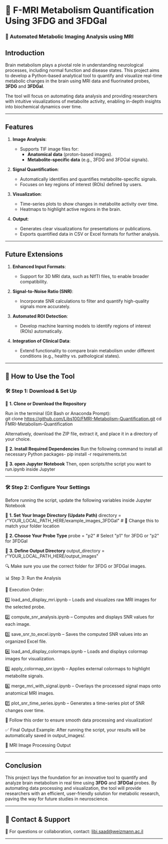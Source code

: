 # 🧬 **F-MRI Metabolism Quantification Using 3FDG and 3FDGal**  
### 🔬 **Automated Metabolic Imaging Analysis using MRI**  
## **Introduction**
Brain metabolism plays a pivotal role in understanding neurological processes, including normal function and disease states. This project aims to develop a Python-based analytical tool to quantify and visualize real-time metabolic changes in the brain using MRI data and fluorinated probes, **3FDG** and **3FDGal**.

The tool will focus on automating data analysis and providing researchers with intuitive visualizations of metabolite activity, enabling in-depth insights into biochemical dynamics over time.

---

## **Features**
1. **Image Analysis**:
   - Supports TIF image files for:
     - **Anatomical data** (proton-based images).
     - **Metabolite-specific data** (e.g., 3FDG and 3FDGal signals).

2. **Signal Quantification**:
   - Automatically identifies and quantifies metabolite-specific signals.
   - Focuses on key regions of interest (ROIs) defined by users.

3. **Visualization**:
   - Time-series plots to show changes in metabolite activity over time.
   - Heatmaps to highlight active regions in the brain.

4. **Output**:
   - Generates clear visualizations for presentations or publications.
   - Exports quantified data in CSV or Excel formats for further analysis.

---

## **Future Extensions**
1. **Enhanced Input Formats**:
   - Support for 3D MRI data, such as NIfTI files, to enable broader compatibility.

2. **Signal-to-Noise Ratio (SNR)**:
   - Incorporate SNR calculations to filter and quantify high-quality signals more accurately.

3. **Automated ROI Detection**:
   - Develop machine learning models to identify regions of interest (ROIs) automatically.

4. **Integration of Clinical Data**:
   - Extend functionality to compare brain metabolism under different conditions (e.g., healthy vs. pathological states).

---
## 🎯 How to Use the Tool  

### 🛠 Step 1: Download & Set Up  

🔹 **1. Clone or Download the Repository**  

Run in the terminal (Git Bash or Anaconda Prompt):  
git clone https://github.com/Libs100/FMRI-Metabolism-Quantification.git
cd FMRI-Metabolism-Quantification

Alternatively, download the ZIP file, extract it, and place it in a directory of your choice.

🔹 **2.  Install Required Dependencies** 
Run the following command to install all necessary Python packages- pip install -r requirements.txt

🔹 **3. open Jupyter Notebook**
Then, open scripts/the script you want to run.ipynb inside Jupyter


---


### 🛠 **Step 2: Configure Your Settings** 
Before running the script, update the following variables inside Jupyter Notebook

🔹 **1. Set Your Image Directory (Update Path)**
directory = r"YOUR_LOCAL_PATH_HERE/example_images_3FDGal"  # 🔄 Change this to match your folder location

🔹 **2. Choose Your Probe Type**
probe = "p2"  # Select "p1" for 3FDG or "p2" for 3FDGal

🔹 **3. Define Output Directory**
output_directory = r"YOUR_LOCAL_PATH_HERE/output_images"

🔍 Make sure you use the correct folder for 3FDG or 3FDGal images.

📊 Step 3: Run the Analysis

🔹 Execution Order:

1️⃣ load_and_display_mri.ipynb – Loads and visualizes raw MRI images for the selected probe.

2️⃣ compute_snr_analysis.ipynb – Computes and displays SNR values for each image.

3️⃣ save_snr_to_excel.ipynb – Saves the computed SNR values into an organized Excel file.

4️⃣ load_and_display_colormaps.ipynb – Loads and displays colormap images for visualization.

5️⃣ apply_colormap_snr.ipynb – Applies external colormaps to highlight metabolite signals.

6️⃣ merge_mri_with_signal.ipynb – Overlays the processed signal maps onto anatomical MRI images.

7️⃣ plot_snr_time_series.ipynb – Generates a time-series plot of SNR changes over time.

🚀 Follow this order to ensure smooth data processing and visualization!

✅ Final Output Example:
After running the script, your results will be automatically saved in output_images/.

🔹 MRI Image Processing Output

---

## **Conclusion**
This project lays the foundation for an innovative tool to quantify and analyze brain metabolism in real time using **3FDG** and **3FDGal** probes. By automating data processing and visualization, the tool will provide researchers with an efficient, user-friendly solution for metabolic research, paving the way for future studies in neuroscience.


---

## **📧 Contact & Support**
📩 For questions or collaboration, contact:
libi.saad@weizmann.ac.il

---

